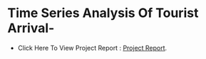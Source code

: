# Time Series Analysis Of Tourist Arrival-

- Click Here To View Project Report : [Project Report](https://github.com/Nsadaa/Time-Series-Analysis-Of-Tourist-Arrival-/blob/main/Time%20Series%20Analysis%20Of%20Tourist%20Arrival.pdf).
